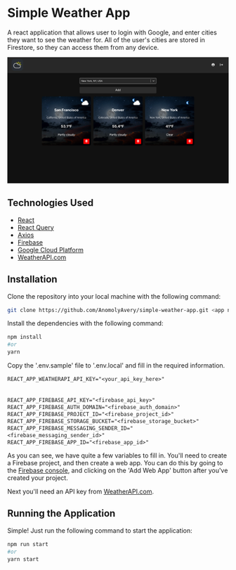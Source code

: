 # Simple Weather App

A react application that allows user to login with Google, and enter cities they want to see the weather for. All of the user's cities are stored in Firestore, so they can access them from any device.

<!-- Include Img of App -->

![Image of Simple Weather App](/imgs/demo-1.png)

## Technologies Used

-   [React](https://reactjs.org/)
-   [React Query](https://react-query.tanstack.com/)
-   [Axios](https://axios-http.com/)
-   [Firebase](https://firebase.google.com/)
-   [Google Cloud Platform](https://cloud.google.com/)
-   [WeatherAPI.com](https://www.weatherapi.com/)

## Installation

Clone the repository into your local machine with the following command:

```bash
git clone https://github.com/AnomolyAvery/simple-weather-app.git <app name>
```

Install the dependencies with the following command:

```bash
npm install
#or
yarn
```

Copy the '.env.sample' file to '.env.local' and fill in the required information.

```
REACT_APP_WEATHERAPI_API_KEY="<your_api_key_here>"


REACT_APP_FIREBASE_API_KEY="<firebase_api_key>"
REACT_APP_FIREBASE_AUTH_DOMAIN="<firebase_auth_domain>"
REACT_APP_FIREBASE_PROJECT_ID="<firebase_project_id>"
REACT_APP_FIREBASE_STORAGE_BUCKET="<firebase_storage_bucket>"
REACT_APP_FIREBASE_MESSAGING_SENDER_ID="<firebase_messaging_sender_id>"
REACT_APP_FIREBASE_APP_ID="<firebase_app_id>"
```

As you can see, we have quite a few variables to fill in. You'll need to create a Firebase project, and then create a web app. You can do this by going to the [Firebase console](https://firebase.google.com), and clicking on the 'Add Web App' button after you've created your project.

Next you'll need an API key from [WeatherAPI.com](https://www.weatherapi.com/).

## Running the Application

Simple! Just run the following command to start the application:

```bash
npm run start
#or
yarn start
```

